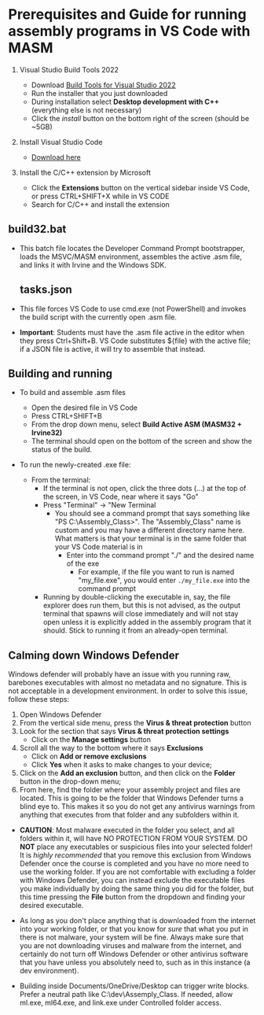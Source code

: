 # Prerequisites and Guide for running assembly programs in VS Code with MASM

1. Visual Studio Build Tools 2022
    - Download [Build Tools for Visual Studio 2022](https://visualstudio.microsoft.com/downloads/#build-tools-for-visual-studio-2022)
    - Run the installer that you just downloaded
    - During installation select **Desktop development with C++** (everything else is not necessary)
    - Click the *install* button on the bottom right of the screen (should be ~5GB)

2. Install Visual Studio Code
    - [Download here](https://code.visualstudio.com/download)
3. Install the C/C++ extension by Microsoft
    - Click the **Extensions** button on the vertical sidebar inside VS Code, or press CTRL+SHIFT+X while in VS CODE
    - Search for C/C++ and install the extension

## build32.bat

- This batch file locates the Developer Command Prompt bootstrapper, loads the
 MSVC/MASM environment, assembles the active .asm file, and links it with Irvine and
  the Windows SDK.

  ## tasks.json

- This file forces VS Code to use cmd.exe (not PowerShell) and invokes the build script with the
  currently open .asm file.
- **Important**: Students must have the .asm file active in the editor when they press Ctrl+Shift+B. VS Code
 substitutes ${file} with the active file; if a JSON file is active, it will try to assemble that instead.

## Building and running

- To build and assemble .asm files
  - Open the desired file in VS Code
  - Press CTRL+SHIFT+B
  - From the drop down menu, select **Build Active ASM (MASM32 + Irvine32)**
  - The terminal should open on the bottom of the screen and show the status of the build.

- To run the newly-created .exe file:
  - From the terminal:
    - If the terminal is not open, click the three dots (...) at the top
        of the screen, in VS  Code, near where it says "Go"
    - Press "Terminal" -> "New Terminal
      - You should see a command prompt that says something like
      "PS C:\Assembly_Class>". The "Assembly_Class" name is custom and
      you may have a different directory name here. What matters is that your
      terminal is in the same folder that your VS Code material is in
        - Enter into the command prompt "./" and the desired name of the exe
          - For example, if the file you want to run is named "my_file.exe",
            you would enter `./my_file.exe` into the command prompt
    - Running by double-clicking the executable in, say, the file explorer
    does run them, but this is not advised, as the output terminal that spawns
    will close immediately and will not stay open unless it is explicitly added
    in the assembly program that it should. Stick to running it from an
    already-open terminal.

## Calming down Windows Defender

Windows defender will probably have an issue with you running raw, barebones
executables with almost no metadata and no signature. This is not acceptable in
a development environment. In order to solve this issue, follow these steps:

1. Open Windows Defender
2. From the vertical side menu, press the **Virus & threat protection** button
3. Look for the section that says **Virus & threat protection settings**
    - Click on the **Manage settings** button
4. Scroll all the way to the bottom where it says **Exclusions**
    - Click on **Add or remove exclusions**
    - Click **Yes** when it asks to make changes to your device;
5. Click on the **Add an exclusion** button, and then click on the **Folder**
button in the drop-down menu;
6. From here, find the folder where your assembly project and files are located.
This is going to be the folder that Windows Defender turns a blind eye to. This
makes it so you do not get any antivirus warnings from anything that executes from
that folder and any subfolders within it.

- **CAUTION**: Most malware executed in the folder you select, and all folders within
it, will have NO PROTECTION FROM YOUR SYSTEM. DO **NOT** place any executables
or suspicious files into your selected folder! It is *highly recommended* that you
remove this exclusion from Windows Defender once the course is completed and you
have no more need to use the working folder. If you are not comfortable with
excluding a folder with Windows Defender, you can instead exclude the executable
files you make individually by doing the same thing you did for the folder, but
this time pressing the **File** button from the dropdown and finding your
desired executable.

- As long as you don't place anything that is downloaded from the internet
into your working folder, or that you know for *sure* that what you put in
there is not malware, your system will be fine. Always make sure that you
are not downloading viruses and malware from the internet, and certainly do
not turn off Windows Defender or other antivirus software that you have
unless you absolutely need to, such as in this instance (a dev environment).

- Building inside Documents/OneDrive/Desktop can trigger write blocks. Prefer a neutral path like C:\dev\Assemply_Class. If needed, allow ml.exe, ml64.exe, and link.exe under Controlled folder access.
